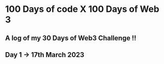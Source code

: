 # 100 Days of code X 100 Days of Web 3 

## A log of my 30 Days of Web3 Challenge !!

## Day 1 -> 17th March 2023

